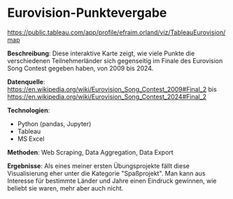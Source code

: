 # Eurovision-Punktevergabe
https://public.tableau.com/app/profile/efraim.orland/viz/TableauEurovision/map  

**Beschreibung**: Diese interaktive Karte zeigt, wie viele Punkte die verschiedenen Teilnehmerländer sich gegenseitig im Finale des Eurovision Song Contest gegeben haben, von 2009 bis 2024.  

**Datenquelle**: https://en.wikipedia.org/wiki/Eurovision_Song_Contest_2009#Final_2 bis https://en.wikipedia.org/wiki/Eurovision_Song_Contest_2024#Final_2  

**Technologien**:  
- Python (pandas, Jupyter)  
- Tableau  
- MS Excel
  
**Methoden**: Web Scraping, Data Aggregation, Data Export
  
**Ergebnisse**: Als eines meiner ersten Übungsprojekte fällt diese Visualisierung eher unter die Kategorie "Spaßprojekt". Man kann aus Interesse für bestimmte Länder und Jahre einen Eindruck gewinnen, wie beliebt sie waren, mehr aber auch nicht. 

